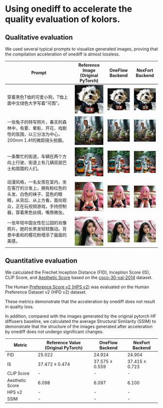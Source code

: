 # Using onediff to accelerate the quality evaluation of kolors.


## Qualitative evaluation

We used several typical prompts to visualize generated images, proving that the compilation acceleration of onediff is almost lossless.

| Prompt | Reference Image (Original PyTorch) | OneFlow Backend | NexFort Backend |
|--------|-----------------|----------------|-----------------|
| 穿着黑色T恤的可爱小狗，T恤上面中文绿色大字写着“可图”。 | <img src="./asset/kolors_01.png" width="150px"> | <img src="./asset/kolors_oneflow_compile_01.png" width="150px"> | <img src="./asset/kolors_nexfort_compile_01.png" width="150px"> |
| 一张兔子的特写照片，春天的森林中，有雾、晕影、开花、戏剧性的氛围，以三分法为中心，200mm 1.4f的微距镜头拍摄。 | <img src="./asset/kolors_02.png" width="150px"> | <img src="./asset/kolors_oneflow_compile_02.png" width="150px"> | <img src="./asset/kolors_nexfort_compile_02.png" width="150px"> |
| 一条繁忙的街道，车辆在两个方向上行驶，街道上有几辆双层巴士和周围的人们。 | <img src="./asset/kolors_03.png" width="150px"> | <img src="./asset/kolors_oneflow_compile_03.png" width="150px"> | <img src="./asset/kolors_nexfort_compile_03.png" width="150px"> |
| 动漫风格，一名女孩在室内，坐在客厅的沙发上，拥有粉红色的头发、白色的袜子、蓝色的眼睛，从背后、从上方看，面向观众，正在玩视频游戏，手持控制器，穿着黑色丝绸，嘴唇微张。 | <img src="./asset/kolors_04.png" width="150px"> | <img src="./asset/kolors_oneflow_compile_04.png" width="150px"> | <img src="./asset/kolors_nexfort_compile_04.png" width="150px"> |
| 一张年轻中国女性在公园的肖像照片。她的长黑发轻轻飘动。背景中柔和的樱花粉增添了画面的美感。 | <img src="./asset/kolors_05.png" width="150px"> | <img src="./asset/kolors_oneflow_compile_05.png" width="150px"> | <img src="./asset/kolors_nexfort_compile_05.png" width="150px"> |



## Quantitative evaluation


We calculated the Frechet Inception Distance (FID), Inception Score (IS), CLIP Score, and [Aesthetic Score](https://github.com/christophschuhmann/improved-aesthetic-predictor) based on the [coco-30-val-2014](https://huggingface.co/datasets/sayakpaul/coco-30-val-2014) dataset.

The Human [Preference Score v2 (HPS v2)](https://github.com/tgxs002/HPSv2) was evaluated on the Human Preference Dataset v2 (HPD v2) dataset.

These metrics demonstrate that the acceleration by onediff does not result in quality loss.

In addition, compared with the images generated by the original pytorch HF diffusers baseline, we calculated the average Structural Similarity (SSIM) to demonstrate that the structure of the images generated after acceleration by onediff does not undergo significant changes.


| Metric            | Reference Value (Original PyTorch) | OneFlow Backend | NexFort Backend |
|-------------------|------------------------------------|-----------------|-----------------|
| FID               | 25.022                             | 24.924          | 24.904          |
| IS                | 37.472 ± 0.474                     | 37.575 ± 0.559  | 37.415 ± 0.723  |
| CLIP Score        | -                                  | -               | -               |
| Aesthetic Score   | 6.098                              | 6.097           | 6.100           |
| HPS v2            | -                                  | -               | -               |
| SSIM              | -                                  | -               | -               |
